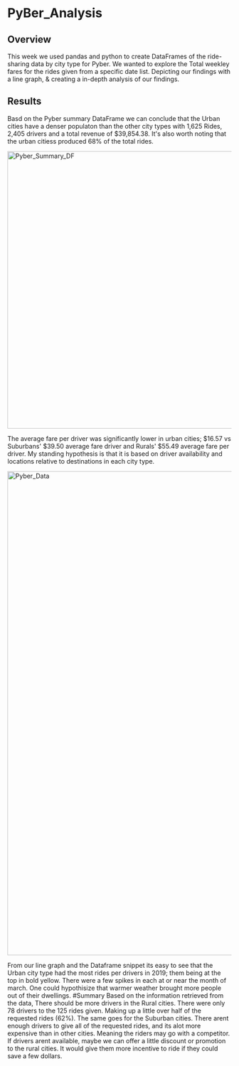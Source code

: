 # PyBer_Analysis
## Overview
This week we used pandas and python to create DataFrames of the ride-sharing data by city type for Pyber. We wanted to explore the Total weekley fares for the rides given from a specific date list. Depicting our findings with a line graph, & creating a in-depth analysis of our findings. 
## Results
Basd on the Pyber summary DataFrame we can conclude that the Urban cities have a denser populaton than the other city types with 1,625 Rides, 2,405 drivers and a total revenue of $39,854.38. It's also worth noting that the urban citiess produced 68% of the total rides.

<img width="624" alt="Pyber_Summary_DF" src="https://user-images.githubusercontent.com/94723290/147476197-42a069dd-2d4e-450e-b046-2e05a72edc45.png">

The average fare per driver was significantly lower in urban cities; $16.57 vs Suburbans' $39.50 average fare driver and Rurals' $55.49 average fare per driver. My standing hypothesis is that it is based on driver availability and locations relative to destinations in each city type. 

<img width="1089" alt="Pyber_Data" src="https://user-images.githubusercontent.com/94723290/147477510-9458d19c-8149-447d-97bd-7b155282fb55.png">

From our line graph and the Dataframe snippet its easy to see that the Urban city type had the most rides per drivers in 2019; them being at the top in bold yellow.  There were a few spikes in each at or near the month of march. One could hypothisize that warmer weather brought more people out of their dwellings. 
#Summary
Based on the information retrieved from the data, There should be more drivers in the Rural cities. There were only 78 drivers to the 125 rides given. Making up a little over half of the requested rides (62%). The same goes for the Suburban cities. There arent enough drivers to give all of the requested rides, and its alot more expensive than in other cities. Meaning the riders may go with a competitor. If drivers arent available, maybe we can offer a little discount or promotion to the rural cities. It would give them more incentive to ride if they could save a few dollars. 
